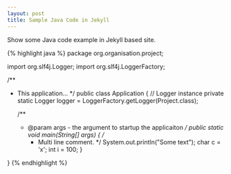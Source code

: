 ```yaml
---
layout: post
title: Sample Java Code in Jekyll
---
```

Show some Java code example in Jekyll based site.

{% highlight java %}
package org.organisation.project;

import org.slf4j.Logger;
import org.slf4j.LoggerFactory;

/**
 * This application...
 */
public class Application {
	// Logger instance
	private static Logger logger = LoggerFactory.getLogger(Project.class);

	/**
	 * @param args - the argument to startup the applicaiton
	 */
	public static void main(String[] args) {
		/*
		 * Multi line comment.
		 */
		System.out.println("Some text");
		char c = 'x';
		int i = 100;
	}

}
{% endhighlight %}

